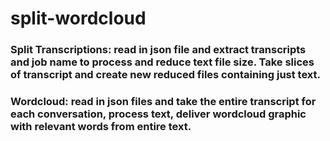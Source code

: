 # split-wordcloud

### Split Transcriptions: read in json file and extract transcripts and job name to process and reduce text file size. Take slices of transcript and create new reduced files containing just text.
### Wordcloud: read in json files and take the entire transcript for each conversation, process text, deliver wordcloud graphic with relevant words from entire text.
